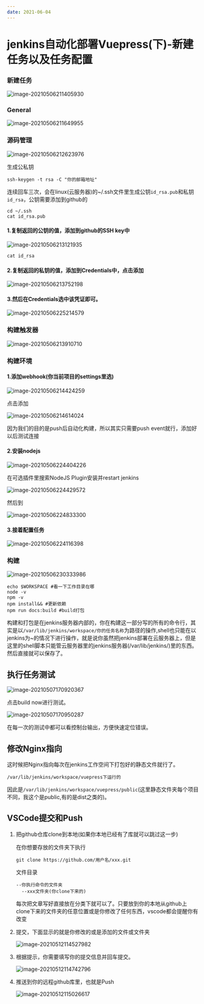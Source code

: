 ```yaml
---
date: 2021-06-04
---
```

# jenkins自动化部署Vuepress(下)-新建任务以及任务配置

### 新建任务

![image-20210506211405930](https://typora-an.oss-cn-hangzhou.aliyuncs.com/前端/image-20210506211405930.png)

### General

![image-20210506211649955](https://typora-an.oss-cn-hangzhou.aliyuncs.com/前端/image-20210506211649955.png)

### 源码管理

![image-20210506212623976](https://typora-an.oss-cn-hangzhou.aliyuncs.com/前端/image-20210506212623976.png)

生成公私钥

```
ssh-keygen -t rsa -C "你的邮箱地址"
```

连续回车三次，会在linux(云服务器)的~/.ssh文件里生成公钥`id_rsa.pub`和私钥`id_rsa`，公钥需要添加到github的

```
cd ~/.ssh
cat id_rsa.pub
```

#### 1.复制返回的公钥的值，添加到github的SSH key中

![image-20210506213121935](https://typora-an.oss-cn-hangzhou.aliyuncs.com/前端/image-20210506213121935.png)



```
cat id_rsa
```

#### 2.复制返回的私钥的值，添加到Credentials中，点击添加

![image-20210506213752198](https://typora-an.oss-cn-hangzhou.aliyuncs.com/前端/image-20210506213752198.png)

#### 3.然后在Credentials选中该凭证即可。

![image-20210506225214579](https://typora-an.oss-cn-hangzhou.aliyuncs.com/前端/image-20210506225214579.png)

### 构建触发器

![image-20210506213910710](https://typora-an.oss-cn-hangzhou.aliyuncs.com/前端/image-20210506213910710.png)

### 构建环境

#### 1.添加webhook(你当前项目的settings里选)

![image-20210506214424259](https://typora-an.oss-cn-hangzhou.aliyuncs.com/前端/image-20210506214424259.png)

点击添加

![image-20210506214614024](https://typora-an.oss-cn-hangzhou.aliyuncs.com/前端/image-20210506214614024.png)

因为我们的目的是push后自动化构建，所以其实只需要push event就行，添加好以后测试连接

#### 2.安装nodejs

![image-20210506224404226](https://typora-an.oss-cn-hangzhou.aliyuncs.com/前端/image-20210506224404226.png)

在可选插件里搜索NodeJS Plugin安装并restart jenkins

![image-20210506224429572](https://typora-an.oss-cn-hangzhou.aliyuncs.com/前端/image-20210506224429572.png)

然后到

![image-20210506224833300](https://typora-an.oss-cn-hangzhou.aliyuncs.com/前端/image-20210506224833300.png)

#### 3.接着配置任务

![image-20210506224116398](https://typora-an.oss-cn-hangzhou.aliyuncs.com/前端/image-20210506224116398.png)

### 构建

![image-20210506230333986](https://typora-an.oss-cn-hangzhou.aliyuncs.com/前端/image-20210506230333986.png)

```shell
echo $WORKSPACE #看一下工作目录在哪
node -v
npm -v
npm install&& #更新依赖
npm run docs:build #build打包
```

构建和打包是在jenkins服务器内部的，你在构建这一部分写的所有的命令行，其实是以`/var/lib/jenkins/workspace/你的任务名称`为路径的操作,shell也只能在以jenkins为~的情况下进行操作，就是说你虽然把jenkins部署在云服务器上，但是这里的shell脚本只能管云服务器里的jenkins服务器(/var/lib/jenkins/)里的东西。
然后直接就可以保存了。

## 执行任务测试

![image-20210507170920367](https://typora-an.oss-cn-hangzhou.aliyuncs.com/前端/image-20210507170920367.png)

点击build now进行测试。

![image-20210507170950287](https://typora-an.oss-cn-hangzhou.aliyuncs.com/前端/image-20210507170950287.png)

在每一次的测试中都可以看控制台输出，方便快速定位错误。

## 修改Nginx指向

这时候把Nginx指向每次在jenkins工作空间下打包好的静态文件就行了。

```
/var/lib/jenkins/workspace/vuepress下运行的
```

因此是`/var/lib/jenkins/workspace/vuepress/public`(这里静态文件夹每个项目不同，我这个是public,有的是dist之类的)。

## VSCode提交和Push

1. 把github仓库clone到本地(如果你本地已经有了库就可以跳过这一步)

   在你想要存放的文件夹下执行

   ```
   git clone https://github.com/用户名/xxx.git
   ```

   文件目录

   ```
   --你执行命令的文件夹
     --xxx文件夹(你clone下来的)
   ```

   每次把文章写好直接放在分类下就可以了。只要放到你的本地从github上clone下来的文件夹的任意位置或是你修改了任何东西，vscode都会提醒你有改变

2. 提交，下面显示的就是你修改的或是添加的文件或文件夹

   ![image-20210512114527982](https://typora-an.oss-cn-hangzhou.aliyuncs.com/前端/image-20210512114527982.png)

3. 根据提示，你需要填写你的提交信息并回车提交。

   ![image-20210512114742796](https://typora-an.oss-cn-hangzhou.aliyuncs.com/前端/image-20210512114742796.png)

4. 推送到你的远程github库里，也就是Push

   ![image-20210512115026617](https://typora-an.oss-cn-hangzhou.aliyuncs.com/%E5%89%8D%E7%AB%AF/image-20210512115026617.png)


